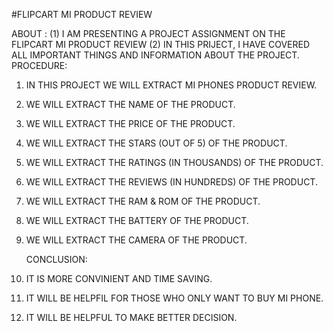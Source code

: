 #FLIPCART MI PRODUCT REVIEW 

 ABOUT :
(1) I AM PRESENTING A PROJECT ASSIGNMENT ON THE FLIPCART MI PRODUCT REVIEW
(2) IN THIS PRIJECT, I HAVE COVERED ALL IMPORTANT THINGS AND INFORMATION ABOUT THE PROJECT.
PROCEDURE:
1. IN THIS PROJECT WE WILL EXTRACT MI PHONES PRODUCT REVIEW.
2. WE WILL EXTRACT THE NAME OF THE PRODUCT.
3. WE WILL EXTRACT THE PRICE OF THE PRODUCT.
4. WE WILL EXTRACT THE STARS (OUT OF 5) OF THE PRODUCT.
5. WE WILL EXTRACT THE RATINGS (IN THOUSANDS) OF THE PRODUCT.
6. WE WILL EXTRACT THE REVIEWS (IN HUNDREDS) OF THE PRODUCT.
7. WE WILL EXTRACT THE RAM & ROM OF THE PRODUCT.
8. WE WILL EXTRACT THE BATTERY OF THE PRODUCT.
9. WE WILL EXTRACT THE CAMERA OF THE PRODUCT.
     
     CONCLUSION:
1. IT IS MORE CONVINIENT AND TIME SAVING.
2. IT WILL BE HELPFIL FOR THOSE WHO ONLY WANT TO BUY MI PHONE.
3. IT WILL BE HELPFUL TO MAKE BETTER DECISION.     
